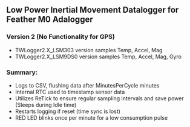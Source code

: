 ## Low Power Inertial Movement Datalogger for Feather M0 Adalogger 
### Version 2 (No Functionality for GPS)
 - TWLogger2.X_LSM303 version samples Temp, Accel, Mag 
 - TWLogger2.X_LSM9DS0 version samples Temp, Accel, Mag, Gyro

### Summary:
 - Logs to CSV, flushing data after MinutesPerCycle minutes
 - Internal RTC used to timestamp sensor data
 - Utilizes ReTick to ensure regular sampling intervals and save power (Sleeps during Idle time)
 - Restarts logging if reset (time sync is lost)
 - RED LED blinks once per minute for a low consumption pulse
